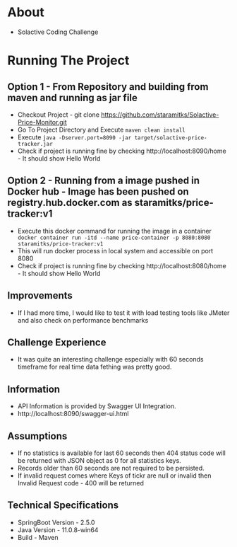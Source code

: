 # About
 - Solactive Coding Challenge

# Running The Project
## Option 1 - From Repository and building from maven and running as jar file
 - Checkout Project - git clone https://github.com/staramitks/Solactive-Price-Monitor.git
 - Go To Project Directory and Execute ```maven clean install```
 - Execute ```java -Dserver.port=8090 -jar target/solactive-price-tracker.jar```
 - Check if project is running fine by checking http://localhost:8090/home - It should show Hello World
## Option 2 - Running from a image pushed in Docker hub - Image has been pushed on registry.hub.docker.com as staramitks/price-tracker:v1
 - Execute this docker command for running the image in a container ``` docker container run -itd --name price-container -p 8080:8080 staramitks/price-tracker:v1```
 - This will run docker process in local system and accessible on port 8080
 - Check if project is running fine by checking http://localhost:8080/home - It should show Hello World
 
## Improvements
 - If I had more time, I would like to test it with load testing tools like JMeter and also check on performance benchmarks
 
## Challenge Experience
 - It was quite an interesting challenge especially with 60 seconds timeframe for real time data fething was pretty good.
 

## Information
 - API Information is provided by Swagger UI Integration.
 - http://localhost:8090/swagger-ui.html

## Assumptions
 - If no statistics is available for last 60 seconds then 404 status code will be returned with JSON object as 0 for all statistics keys.
 - Records older than 60 seconds are not required to be persisted.
 - If invalid request comes where Keys of tickr are null or invalid then Invalid Request code - 400 will be returned 

## Technical Specifications
 - SpringBoot Version - 2.5.0
 - Java Version - 11.0.8-win64
 - Build - Maven
 

 
 